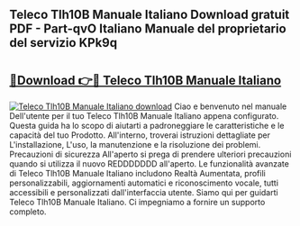 ## Teleco Tlh10B Manuale Italiano Download gratuit PDF - Part-qvO Italiano Manuale del proprietario del servizio KPk9q

# <h2><a href="http://dfgdps.blite.top/?on=Teleco+Tlh10B+Manuale+Italiano">🔗Download 👉🔴 Teleco Tlh10B Manuale Italiano</a></h2>

[![Teleco Tlh10B Manuale Italiano download](https://i.imgur.com/lujVjoI.png)](http://dfgdps.blite.top/?on=Teleco+Tlh10B+Manuale+Italiano)
Ciao e benvenuto nel manuale Dell'utente per il tuo Teleco Tlh10B Manuale Italiano appena configurato. Questa guida ha lo scopo di aiutarti a padroneggiare le caratteristiche e le capacità del tuo Prodotto. All'interno, troverai istruzioni dettagliate per L'installazione, L'uso, la manutenzione e la risoluzione dei problemi. Precauzioni di sicurezza All'aperto si prega di prendere ulteriori precauzioni quando si utilizza il nuovo REDDDDDDD all'aperto. Le funzionalità avanzate di Teleco Tlh10B Manuale Italiano includono Realtà Aumentata, profili personalizzabili, aggiornamenti automatici e riconoscimento vocale, tutti accessibili e personalizzati dall'interfaccia utente. Siamo qui per guidarti Teleco Tlh10B Manuale Italiano. Ci impegniamo a fornire un supporto completo.
